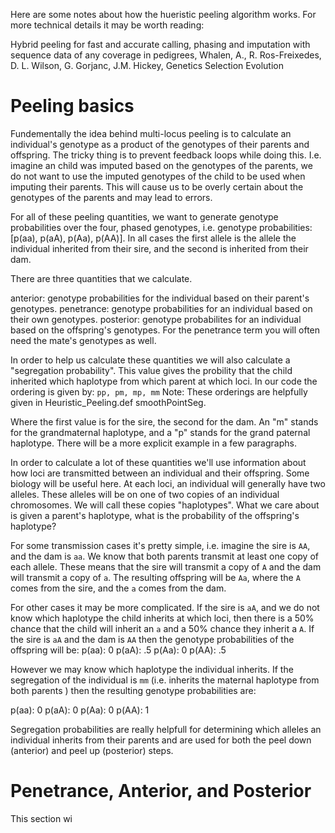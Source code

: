 Here are some notes about how the hueristic peeling algorithm works. For more technical details it may be worth reading:

Hybrid peeling for fast and accurate calling, phasing and imputation with sequence data of any coverage in pedigrees, Whalen, A., R. Ros-Freixedes, D. L. Wilson, G. Gorjanc, J.M. Hickey, Genetics Selection Evolution

Peeling basics
=====

Fundementally the idea behind multi-locus peeling is to calculate an individual's genotype as a product of the genotypes of their parents and offspring. The tricky thing is to prevent feedback loops while doing this. I.e. imagine an child was imputed based on the genotypes of the parents, we do not want to use the imputed genotypes of the child to be used when imputing their parents. This will cause us to be overly certain about the genotypes of the parents and may lead to errors.

For all of these peeling quantities, we want to generate genotype probabilities over the four, phased genotypes, i.e.
genotype probabilities: [p(aa), p(aA), p(Aa), p(AA)].
In all cases the first allele is the allele the individual inherited from their sire, and the second is inherited from their dam.

There are three quantities that we calculate.

anterior: genotype probabilities for the individual based on their parent's genotypes.
penetrance: genotype probabilities for an individual based on their own genotypes.
posterior: genotype probabilites for an individual based on the offspring's genotypes. For the penetrance term you will often need the mate's genotypes as well.

In order to help us calculate these quantities we will also calculate a "segregation probability". This value gives the probility that the child inherited which haplotype from which parent at which loci. In our code the ordering is given by:
```pp, pm, mp, mm```
Note: These orderings are helpfully given in Heuristic_Peeling.def smoothPointSeg.

Where the first value is for the sire, the second for the dam. An "m" stands for the grandmaternal haplotype, and a "p" stands for the grand paternal haplotype. There will be a more explicit example in a few paragraphs.

In order to calculate a lot of these quantities we'll use information about how loci are transmitted between an individual and their offspring. Some biology will be useful here. At each loci, an individual will generally have two alleles. These alleles will be on one of two copies of an individual chromosomes. We will call these copies "haplotypes". What we care about is given a parent's haplotype, what is the probability of the offspring's haplotype?

For some transmission cases it's pretty simple, i.e. imagine the sire is `AA`, and the dam is `aa`. We know that both parents transmit at least one copy of each allele. These means that the sire will transmit a copy of `A` and the dam will transmit a copy of `a`. The resulting offspring will be `Aa`, where the `A` comes from the sire, and the `a` comes from the dam.

For other cases it may be more complicated. If the sire is `aA`, and we do not know which haplotype the child inherits at which loci, then there is a 50% chance that the child will inherit an `a` and a 50% chance they inherit a `A`. If the sire is `aA` and the dam is `AA` then the genotype probabilities of the offspring will be:
p(aa): 0
p(aA): .5
p(Aa): 0
p(AA): .5

However we may know which haplotype the individual inherits. If the segregation of the individual is `mm` (i.e. inherits the maternal haplotype from both parents ) then the resulting genotype probabilities are:

p(aa): 0
p(aA): 0
p(Aa): 0
p(AA): 1

Segregation probabilities are really helpfull for determining which alleles an individual inherits from their parents and are used for both the peel down (anterior) and peel up (posterior) steps.

Penetrance, Anterior, and Posterior
==

This section wi


